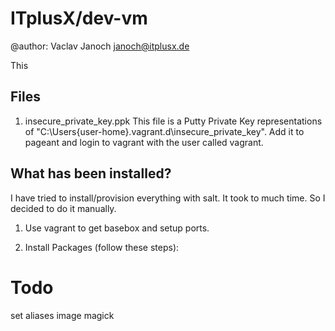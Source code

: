 # ITplusX/dev-vm
@author: Vaclav Janoch <janoch@itplusx.de>

This

## Files

1. insecure_private_key.ppk
This file is a Putty Private Key representations of "C:\Users\{user-home}\.vagrant.d\insecure_private_key". Add it to pageant and login to vagrant with the user called vagrant.

## What has been installed?

I have tried to install/provision everything with salt. It took to much time. So I decided to do it manually.

1. Use vagrant to get basebox and setup ports.

2. Install Packages (follow these steps):


# Todo
set aliases
image magick